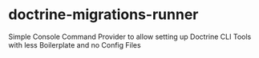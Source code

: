 doctrine-migrations-runner
==========================

Simple Console Command Provider to allow setting up Doctrine CLI Tools with less Boilerplate and no Config Files 
